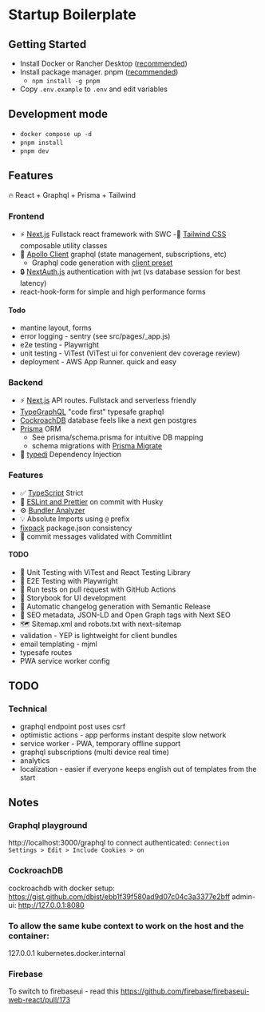 # Startup Boilerplate

## Getting Started

- Install Docker or Rancher Desktop ([recommended](https://codeengineered.com/blog/2022/docker-desktop-vs-rancher-desktop/))
- Install package manager. pnpm ([recommended](https://www.atatus.com/blog/npm-vs-yarn-vs-pnpm/))
  - `npm install -g pnpm`
- Copy `.env.example` to `.env` and edit variables

## Development mode

- `docker compose up -d`
- `pnpm install`
- `pnpm dev`

## Features

🔥 React + Graphql + Prisma + Tailwind

### Frontend

- ⚡ [Next.js](https://nextjs.org) Fullstack react framework with SWC
  -💎 [Tailwind CSS](https://tailwindcss.com) composable utility classes
- 💖 [Apollo Client](https://www.apollographql.com/docs/react/) graphql (state management, subscriptions, etc)
  - Graphql code generation with [client preset](https://the-guild.dev/graphql/codegen/plugins/presets/preset-client)
- 🔒 [NextAuth.js](https://authjs.dev/) authentication with jwt (vs database session for best latency)
- react-hook-form for simple and high performance forms

#### Todo

- mantine layout, forms
- error logging - sentry (see src/pages/\_app.js)
- e2e testing - Playwright
- unit testing - ViTest (ViTest ui for convenient dev coverage review)
- deployment - AWS App Runner. quick and easy

### Backend

- ⚡ [Next.js](https://nextjs.org) API routes. Fullstack and serverless friendly
- [TypeGraphQL](https://typegraphql.com/) "code first" typesafe graphql
- [CockroachDB](https://www.prisma.io/docs/guides/database/cockroachdb) database feels like a next gen postgres
- [Prisma](https://www.prisma.io/) ORM
  - See prisma/schema.prisma for intuitive DB mapping
  - schema migrations with [Prisma Migrate](https://www.prisma.io/docs/concepts/components/prisma-migrate)
- 💉 [typedi](https://docs.typestack.community/typedi/) Dependency Injection

### Features

- ✅ [TypeScript](https://nextjs.org/docs/app/building-your-application/configuring/typescript) Strict
- 📏 [ESLint and Prettier](https://nextjs.org/docs/pages/building-your-application/configuring/eslint#lint-staged) on commit with Husky
- ⚙️ [Bundler Analyzer](https://www.npmjs.com/package/@next/bundle-analyzer)
- 💡 Absolute Imports using `@` prefix
- [fixpack](https://github.com/henrikjoreteg/fixpack) package.json consistency
- 🚓 commit messages validated with Commitlint

#### TODO

- 🦺 Unit Testing with ViTest and React Testing Library
- 🧪 E2E Testing with Playwright
- 👷 Run tests on pull request with GitHub Actions
- 🎉 Storybook for UI development
- 🎁 Automatic changelog generation with Semantic Release
- 🤖 SEO metadata, JSON-LD and Open Graph tags with Next SEO
- 🗺️ Sitemap.xml and robots.txt with next-sitemap
- validation - YEP is lightweight for client bundles
- email templating - mjml
- typesafe routes
- PWA service worker config

## TODO

### Technical

- graphql endpoint post uses csrf
- optimistic actions - app performs instant despite slow network
- service worker - PWA, temporary offline support
- graphql subscriptions (multi device real time)
- analytics
- localization - easier if everyone keeps english out of templates from the start

## Notes

### Graphql playground

http://localhost:3000/graphql
to connect authenticated: `Connection Settings > Edit > Include Cookies > on`

### CockroachDB

cockroachdb with docker setup: https://gist.github.com/dbist/ebb1f39f580ad9d07c04c3a3377e2bff
admin-ui: http://127.0.0.1:8080

### To allow the same kube context to work on the host and the container:

127.0.0.1 kubernetes.docker.internal

### Firebase

To switch to firebaseui - read this https://github.com/firebase/firebaseui-web-react/pull/173
